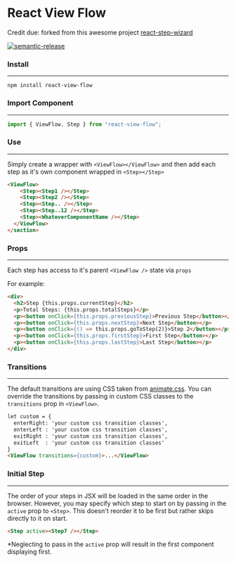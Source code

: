 # React View Flow

Credit due: forked from this awesome project [react-step-wizard](https://github.com/jcmcneal/react-step-wizard)

[![semantic-release](https://img.shields.io/badge/%20%20%F0%9F%93%A6%F0%9F%9A%80-semantic--release-e10079.svg)](https://github.com/semantic-release/semantic-release)

### Install

---

```
npm install react-view-flow
```

### Import Component

---

```javascript
import { ViewFlow, Step } from "react-view-flow";
```

### Use

---

Simply create a wrapper with `<ViewFlow></ViewFlow>` and then add each step as
it's own component wrapped in `<Step></Step>`

```html
<ViewFlow>
    <Step><Step1 /></Step>
    <Step><Step2 /></Step>
    <Step><Step.. /></Step>
    <Step><Step..12 /></Step>
    <Step><WhateverComponentName /></Step>
  </ViewFlow>
</section>
```

### Props

---

Each step has access to it's parent `<ViewFlow />` state via `props`

For example:

```html
<div>
  <h2>Step {this.props.currentStep}</h2>
  <p>Total Steps: {this.props.totalSteps}</p>
  <p><button onClick={this.props.previousStep}>Previous Step</button></p>
  <p><button onClick={this.props.nextStep}>Next Step</button></p>
  <p><button onClick={() => this.props.goToStep(2)}>Step 2</button></p>
  <p><button onClick={this.props.firstStep}>First Step</button></p>
  <p><button onClick={this.props.lastStep}>Last Step</button></p>
</div>
```

### Transitions

---

The default transitions are using CSS taken from [animate.css](https://daneden.github.io/animate.css/). You can override the transitions by passing in custom CSS classes to the `transitions` prop in `<ViewFlow>`.

```html
let custom = {
  enterRight: 'your custom css transition classes',
  enterLeft : 'your custom css transition classes',
  exitRight : 'your custom css transition classes',
  exitLeft  : 'your custom css transition classes'
}
<ViewFlow transitions={custom}>...</ViewFlow>
```

### Initial Step

---

The order of your steps in JSX will be loaded in the same order in the browser. 
However, you may specify which step to start on by passing in the `active` 
prop to `<Step>`. This doesn't reorder it to be first but rather skips directly 
to it on start.

```html
<Step active><Step7 /></Step>
```

\*Neglecting to pass in the `active` prop will result in the first component displaying first.
